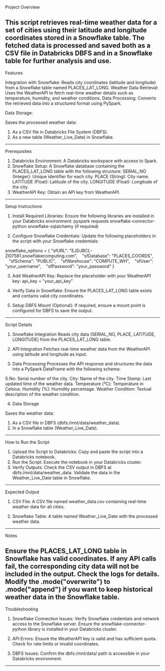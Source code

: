 Project Overview

This script retrieves real-time weather data for a set of cities using their latitude and longitude coordinates stored in a Snowflake table. The fetched data is processed and saved both as a CSV file in Databricks DBFS and in a Snowflake table for further analysis and use.
---

Features

Integration with Snowflake:
Reads city coordinates (latitude and longitude) from a Snowflake table named PLACES_LAT_LONG.
Weather Data Retrieval:
Uses the WeatherAPI to fetch real-time weather details such as temperature, humidity, and weather conditions.
Data Processing:
Converts the retrieved data into a structured format using PySpark.

Data Storage:

Saves the processed weather data:
1. As a CSV file in Databricks File System (DBFS).
2. As a new table (Weather_Live_Date) in Snowflake.
---

Prerequisites

1. Databricks Environment:
A Databricks workspace with access to Spark.
2. Snowflake Setup:
A Snowflake database containing the PLACES_LAT_LONG table with the following structure:
SERIAL_NO (Integer): Unique identifier for each city.
PLACE (String): City name.
LATITUDE (Float): Latitude of the city.
LONGITUDE (Float): Longitude of the city.
3. WeatherAPI Key:
Obtain an API key from WeatherAPI.
---

Setup Instructions

1. Install Required Libraries: Ensure the following libraries are installed in your Databricks environment:
pyspark
requests
snowflake-connector-python
snowflake-sqlalchemy (if required)

2. Configure Snowflake Credentials: Update the following placeholders in the script with your Snowflake credentials:

snowflake_options = {
"sfURL": "EJDJBCL-ZI07581.snowflakecomputing.com",
    "sfDatabase": "PLACES_COORDS",
    "sfSchema": "PUBLIC",
    "sfWarehouse": "COMPUTE_WH",
    "sfUser": "your_username",
    "sfPassword": "your_password"
    }

3. Add WeatherAPI Key: Replace the placeholder with your WeatherAPI key:
api_key = "your_api_key"

4. Verify Data in Snowflake: Ensure the PLACES_LAT_LONG table exists and contains valid city coordinates.
5. Setup DBFS Mount (Optional): If required, ensure a mount point is configured for DBFS to save the output.
---

Script Details

1. Snowflake Integration
Reads city data (SERIAL_NO, PLACE, LATITUDE, LONGITUDE) from the PLACES_LAT_LONG table.

2. API Integration
Fetches real-time weather data from the WeatherAPI using latitude and longitude as input.

3. Data Processing
Processes the API response and structures the data into a PySpark DataFrame with the following schema:

S.No: Serial number of the city.
City: Name of the city.
Time Stamp: Last updated time of the weather data.
Temperature (°C): Temperature in Celsius.
Humidity (%): Humidity percentage.
Weather Condition: Textual description of the weather condition.

4. Data Storage

Saves the weather data:
1. As a CSV file in DBFS (dbfs:/mnt/data/weather_data).
2. In a Snowflake table (Weather_Live_Date).
---

How to Run the Script
1. Upload the Script to Databricks:
Copy and paste the script into a Databricks notebook.
2. Run the Script:
Execute the notebook in your Databricks cluster.
3. Verify Outputs:
Check the CSV output in DBFS at dbfs:/mnt/data/weather_data.
Validate the data in the Weather_Live_Date table in Snowflake.
---

Expected Output

1. CSV File:
A CSV file named weather_data.csv containing real-time weather data for all cities.

2. Snowflake Table:
A table named Weather_Live_Date with the processed weather data.
---

Notes

Ensure the PLACES_LAT_LONG table in Snowflake has valid coordinates.
If any API calls fail, the corresponding city data will not be included in the output. Check the logs for details.
Modify the .mode("overwrite") to .mode("append") if you want to keep historical weather data in the Snowflake table.
---

Troubleshooting

1. Snowflake Connection Issues:
Verify Snowflake credentials and network access to the Snowflake server.
Ensure the snowflake-connector-python library is installed in your Databricks cluster.

2. API Errors:
Ensure the WeatherAPI key is valid and has sufficient quota.
Check for rate limits or invalid coordinates.

4. DBFS Issues:
Confirm the dbfs:/mnt/data/ path is accessible in your Databricks environment.
---

